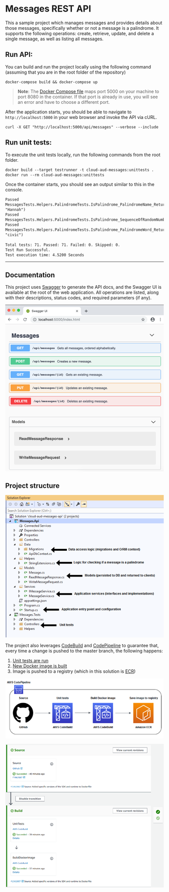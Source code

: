 # Messages REST API
This a sample project which manages messages and provides details about those messages, specifically whether or not a message is a palindrome. It supports the following operations: create, retrieve, update, and delete a single message, as well as listing all messages.

## Run API:
You can build and run the project locally using the following command (assuming that you are in the root folder of the repository)

```console
docker-compose build && docker-compose up
```

> **Note**: The [Docker Compose file](docker-compose.yml) maps port 5000 on your machine to port 8080 in the container. If that port is already in use, you will see an error and have to choose a
different port.

After the application starts, you should be able to navigate to `http://localhost:5000` in your web browser and invoke the API via cURL.

```console
curl -X GET "http://localhost:5000/api/messages" --verbose --include
```

## Run unit tests:
To execute the unit tests locally, run the following commands from the root folder.

```console
docker build --target testrunner -t cloud-aud-messages:unittests .
docker run --rm cloud-aud-messages:unittests
```
Once the container starts, you should see an output similar to this in the console.

```console
Passed   MessagesTests.Helpers.PalindromeTests.IsPalindrome_PalindromeName_ReturnsTrue(name: "Hannah")
Passed   MessagesTests.Helpers.PalindromeTests.IsPalindrome_SequenceOfRandomNumbers_ReturnsFalse
Passed   MessagesTests.Helpers.PalindromeTests.IsPalindrome_PalindromeWord_ReturnsTrue(word: "civic")

Total tests: 71. Passed: 71. Failed: 0. Skipped: 0.
Test Run Successful.
Test execution time: 4.5200 Seconds
```
--------------

## Documentation
This project uses [Swagger](https://swagger.io/) to generate the API docs, and the Swagger UI is available at the root of the web application. All operations are listed, along with their descriptions, status codes, and required parameters (if any).

![SwaggerUI](images/swagger.png)

## Project structure
![Project structure](images/project.png)

The project also leverages [CodeBuild](https://aws.amazon.com/codebuild/) and [CodePipeline](https://aws.amazon.com/codepipeline/) to guarantee that, every time a change is pushed to the master branch, the following happens:
1. [Unit tests are run](codebuild/buildspec.test.yml)
2. [New Docker image is built](codebuild/buildspec.ecr.yml)
3. Image is pushed to a registry (which in this solution is [ECR](https://aws.amazon.com/ecr/))

![Pipeline](images/pipeline.png)

![CodePipelineConsole](images/console.png)
